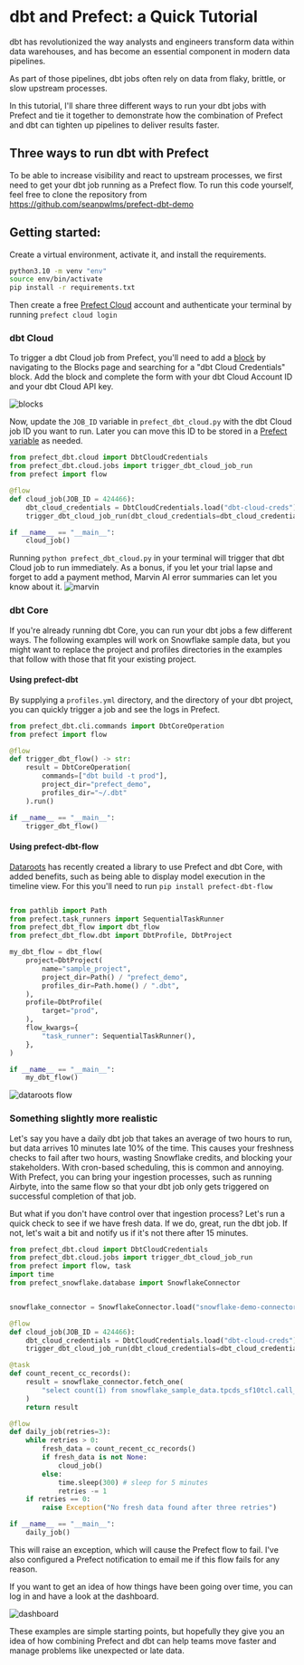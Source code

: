 # dbt and Prefect: a Quick Tutorial

dbt has revolutionized the way analysts and engineers transform data within data warehouses, and has become an essential component in modern data pipelines.  

As part of those pipelines, dbt jobs often rely on data from flaky, brittle, or slow upstream processes.  

In this tutorial, I'll share three different ways to run your dbt jobs with Prefect and tie it together to demonstrate how the combination of Prefect and dbt can tighten up pipelines to deliver results faster.


## Three ways to run dbt with Prefect

To be able to increase visibility and react to upstream processes, we first need to get your dbt job running as a Prefect flow.  To run this code yourself, feel free to clone the repository from https://github.com/seanpwlms/prefect-dbt-demo

## Getting started: 

Create a virtual environment, activate it, and install the requirements.
```bash
python3.10 -m venv "env"
source env/bin/activate
pip install -r requirements.txt
```

Then create a free [Prefect Cloud](https://www.prefect.io/) account and authenticate your terminal by running `prefect cloud login` 

### dbt Cloud

To trigger a dbt Cloud job from Prefect, you'll need to add a [block](https://docs.prefect.io/2.13.5/concepts/blocks/) by navigating to the Blocks page and searching for a "dbt Cloud Credentials" block. Add the block and complete the form with your dbt Cloud Account ID and your dbt Cloud API key.  

![blocks](assets/choose_a_block.png)

Now, update the `JOB_ID` variable in `prefect_dbt_cloud.py` with the dbt Cloud job ID you want to run.  Later you can move this ID to be stored in a [Prefect variable](https://docs.prefect.io/2.13.5/guides/variables/) as needed.

```python
from prefect_dbt.cloud import DbtCloudCredentials
from prefect_dbt.cloud.jobs import trigger_dbt_cloud_job_run
from prefect import flow

@flow
def cloud_job(JOB_ID = 424466):
    dbt_cloud_credentials = DbtCloudCredentials.load("dbt-cloud-creds")
    trigger_dbt_cloud_job_run(dbt_cloud_credentials=dbt_cloud_credentials, job_id=JOB_ID)

if __name__ == "__main__":
    cloud_job()

```

Running `python prefect_dbt_cloud.py` in your terminal will trigger that dbt Cloud job to run immediately. As a bonus, if you let your trial lapse and forget to add a payment method, Marvin AI error summaries can let you know about it. ![marvin](assets/ai_err.png)

### dbt Core

If you're already running dbt Core, you can run your dbt jobs a few different ways. The following examples will work on Snowflake sample data, but you might want to replace the project and profiles directories in the examples that follow with those that fit your existing project.

#### Using prefect-dbt

By supplying a `profiles.yml` directory, and the directory of your dbt project, you can quickly trigger a job and see the logs in Prefect.

```python
from prefect_dbt.cli.commands import DbtCoreOperation
from prefect import flow

@flow
def trigger_dbt_flow() -> str:
    result = DbtCoreOperation(
        commands=["dbt build -t prod"],
        project_dir="prefect_demo",
        profiles_dir="~/.dbt"
    ).run()

if __name__ == "__main__":
    trigger_dbt_flow()

```

#### Using prefect-dbt-flow

[Dataroots](https://dataroots.io/) has recently created a library to use Prefect and dbt Core, with added benefits, such as being able to display model execution in the timeline view. For this you'll need to run `pip install prefect-dbt-flow`

```python

from pathlib import Path
from prefect.task_runners import SequentialTaskRunner
from prefect_dbt_flow import dbt_flow
from prefect_dbt_flow.dbt import DbtProfile, DbtProject

my_dbt_flow = dbt_flow(
    project=DbtProject(
        name="sample_project",
        project_dir=Path() / "prefect_demo",
        profiles_dir=Path.home() / ".dbt",
    ),
    profile=DbtProfile(
        target="prod",
    ),
    flow_kwargs={
        "task_runner": SequentialTaskRunner(),
    },
)

if __name__ == "__main__":
    my_dbt_flow()
```
![dataroots flow](assets/dataroots_timeline.png)


### Something slightly more realistic

Let's say you have a daily dbt job that takes an average of two hours to run, but data arrives 10 minutes late 10% of the time. This causes your freshness checks to fail after two hours, wasting Snowflake credits, and blocking your stakeholders. With cron-based scheduling, this is common and annoying.  With Prefect, you can bring your ingestion processes, such as running Airbyte, into the same flow so that your dbt job only gets triggered on successful completion of that job.  

But what if you don't have control over that ingestion process? Let's run a quick check to see if we have fresh data.  If we do, great, run the dbt job.  If not, let's wait a bit and notify us if it's not there after 15 minutes.


```python
from prefect_dbt.cloud import DbtCloudCredentials
from prefect_dbt.cloud.jobs import trigger_dbt_cloud_job_run
from prefect import flow, task
import time
from prefect_snowflake.database import SnowflakeConnector


snowflake_connector = SnowflakeConnector.load("snowflake-demo-connector")

@flow
def cloud_job(JOB_ID = 424466):
    dbt_cloud_credentials = DbtCloudCredentials.load("dbt-cloud-creds")
    trigger_dbt_cloud_job_run(dbt_cloud_credentials=dbt_cloud_credentials, job_id=JOB_ID)

@task
def count_recent_cc_records():
    result = snowflake_connector.fetch_one(
        "select count(1) from snowflake_sample_data.tpcds_sf10tcl.call_center where cc_rec_start_date > current_date - 1"
    )
    return result

@flow
def daily_job(retries=3):
    while retries > 0:
        fresh_data = count_recent_cc_records()
        if fresh_data is not None:
            cloud_job()
        else:
            time.sleep(300) # sleep for 5 minutes
            retries -= 1
    if retries == 0:
        raise Exception("No fresh data found after three retries")

if __name__ == "__main__":
    daily_job()

```

This will raise an exception, which will cause the Prefect flow to fail.  I've also configured a Prefect notification to email me if this flow fails for any reason.  

If you want to get an idea of how things have been going over time, you can log in and have a look at the dashboard.  

![dashboard](assets/dashboard.png)

These examples are simple starting points, but hopefully they give you an idea of how combining Prefect and dbt can help teams move faster and manage problems like unexpected or late data.  